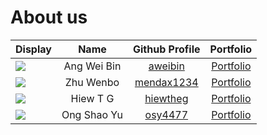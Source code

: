 # About us


Display |    Name     |               Github Profile                | Portfolio 
--------|:-----------:|:-------------------------------------------:|:---------:
![](https://via.placeholder.com/100.png?text=Photo) | Ang Wei Bin |    [aweibin](https://github.com/aweibin)    | [Portfolio](docs/team/aweibin.md)
![](https://via.placeholder.com/100.png?text=Photo) |  Zhu Wenbo  | [mendax1234](https://github.com/mendax1234) | [Portfolio](docs/team/wenbo.md)
![](https://via.placeholder.com/100.png?text=Photo) |  Hiew T G   |   [hiewtheg](https://github.com/hiewtheg)   | [Portfolio](docs/team/hiewtheg.md)
![](https://via.placeholder.com/100.png?text=Photo) | Ong Shao Yu | [osy4477](https://github.com/osy4477) | [Portfolio](docs/team/shaoyu)

